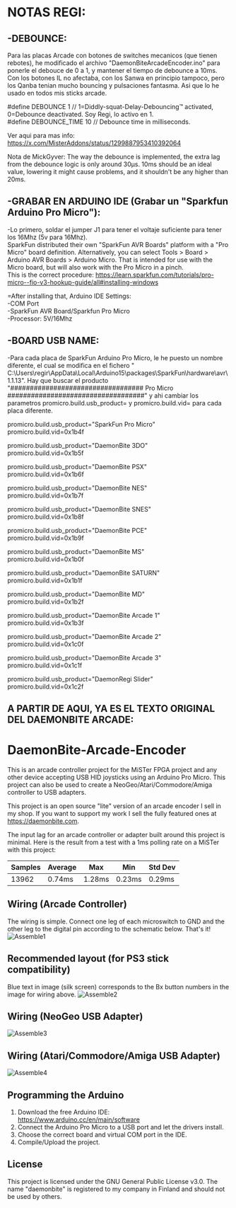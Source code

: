 # NOTAS REGI:

## -DEBOUNCE:
Para las placas Arcade con botones de switches mecanicos (que tienen rebotes), he modificado el archivo "DaemonBiteArcadeEncoder.ino" para ponerle el debouce de 0 a 1, y mantener el tiempo de debounce a 10ms. Con los botones IL no afectaba, con los Sanwa en principio tampoco, pero los Qanba tenian mucho bouncing y pulsaciones fantasma. Asi que lo he usado en todos mis sticks arcade.

#define DEBOUNCE 1          // 1=Diddly-squat-Delay-Debouncing™ activated, 0=Debounce deactivated. Soy Regi, lo activo en 1.  
#define DEBOUNCE_TIME 10    // Debounce time in milliseconds.

Ver aqui para mas info:  
https://x.com/MisterAddons/status/1299887953410392064  

Nota de MickGyver: The way the debounce is implemented, the extra lag from the debounce logic is only around 30µs. 10ms should be an ideal value, lowering it might cause problems, and it shouldn't be any higher than 20ms.


## -GRABAR EN ARDUINO IDE (Grabar un "Sparkfun Arduino Pro Micro"):  
-Lo primero, soldar el jumper J1 para tener el voltaje suficiente para tener los 16Mhz (5v para 16Mhz).  
SparkFun distributed their own "SparkFun AVR Boards" platform with a "Pro Micro" board definition. Alternatively, you can select Tools > Board > Arduino AVR Boards > Arduino Micro. That is intended for use with the Micro board, but will also work with the Pro Micro in a pinch.  
This is the correct procedure: https://learn.sparkfun.com/tutorials/pro-micro--fio-v3-hookup-guide/all#installing-windows  

=After installing that, Arduino IDE Settings:  
-COM Port  
-SparkFun AVR Board/Sparkfun Pro Micro  
-Processor: 5V/16Mhz  


## -BOARD USB NAME: 
-Para cada placa de SparkFun Arduino Pro Micro, le he puesto un nombre diferente, el cual se modifica en el fichero " C:\Users\regir\AppData\Local\Arduino15\packages\SparkFun\hardware\avr\1.1.13". Hay que buscar el producto "################################## Pro Micro ###################################" y ahi cambiar los parametros promicro.build.usb_product= y promicro.build.vid= para cada placa diferente.

promicro.build.usb_product="SparkFun Pro Micro"  
promicro.build.vid=0x1b4f  

promicro.build.usb_product="DaemonBite 3DO"  
promicro.build.vid=0x1b5f  

promicro.build.usb_product="DaemonBite PSX"  
promicro.build.vid=0x1b6f  

promicro.build.usb_product="DaemonBite NES"  
promicro.build.vid=0x1b7f  

promicro.build.usb_product="DaemonBite SNES"  
promicro.build.vid=0x1b8f  

promicro.build.usb_product="DaemonBite PCE"  
promicro.build.vid=0x1b9f  

promicro.build.usb_product="DaemonBite MS"  
promicro.build.vid=0x1b0f  

promicro.build.usb_product="DaemonBite SATURN"  
promicro.build.vid=0x1b1f  

promicro.build.usb_product="DaemonBite MD"  
promicro.build.vid=0x1b2f  

promicro.build.usb_product="DaemonBite Arcade 1"  
promicro.build.vid=0x1b3f  

promicro.build.usb_product="DaemonBite Arcade 2"  
promicro.build.vid=0x1c0f  

promicro.build.usb_product="DaemonBite Arcade 3"  
promicro.build.vid=0x1c1f  

promicro.build.usb_product="DaemonRegi Slider"  
promicro.build.vid=0x1c2f  


## A PARTIR DE AQUI, YA ES EL TEXTO ORIGINAL DEL DAEMONBITE ARCADE:
# DaemonBite-Arcade-Encoder
This is an arcade controller project for the MiSTer FPGA project and any other device accepting USB HID joysticks using an Arduino Pro Micro. This project can also be used to create a NeoGeo/Atari/Commodore/Amiga controller to USB adapters.

This project is an open source "lite" version of an arcade encoder I sell in my shop. If you want to support my work I sell the fully featured ones at https://daemonbite.com.

The input lag for an arcade controller or adapter built around this project is minimal. Here is the result from a test with a 1ms polling rate on a MiSTer with this project:

| Samples | Average | Max | Min | Std Dev |
| ------ | ------ | ------ | ------ | ------ | 
| 13962 | 0.74ms | 1.28ms | 0.23ms | 0.29ms |

## Wiring (Arcade Controller)
The wiring is simple. Connect one leg of each microswitch to GND and the other leg to the digital pin according to the schematic below. That's it!  
![Assemble1](images/daemonbite-arcade-encoder-wiring.png)

## Recommended layout (for PS3 stick compatibility)
Blue text in image (silk screen) corresponds to the Bx button numbers in the image for wiring above. 
![Assemble2](images/daemonbite-arcade-encoder-layout.png)

## Wiring (NeoGeo USB Adapter)
![Assemble3](images/daemonbite-arcade-encoder-wiring-neogeo.png)

## Wiring (Atari/Commodore/Amiga USB Adapter)
![Assemble4](images/daemonbite-arcade-encoder-wiring-atari.png)

## Programming the Arduino
1. Download the free Arduino IDE: https://www.arduino.cc/en/main/software
2. Connect the Arduino Pro Micro to a USB port and let the drivers install.
3. Choose the correct board and virtual COM port in the IDE.
3. Compile/Upload the project.

## License
This project is licensed under the GNU General Public License v3.0. The name "daemonbite" is registered to my company in Finland and should not be used by others.
